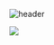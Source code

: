 
![header](https://capsule-render.vercel.app/api?type=waving&color=CCCCFF&height=250&section=header&text=Hello!%20I'm%20Hyemin%20Park&fontSize=70&fontColor=99CCFF&animation=fadeIn)
<!--
**hmp96/hmp96** is a ✨ _special_ ✨ repository because its `README.md` (this file) appears on your GitHub profile.

Here are some ideas to get you started:

- 🔭 I’m currently working on ...
- 🌱 I’m currently learning ...
- 👯 I’m looking to collaborate on ...
- 🤔 I’m looking for help with ...
- 💬 Ask me about ...
- 📫 How to reach me: ...
- 😄 Pronouns: ...
- ⚡ Fun fact: ...
-->

<img src="https://img.shields.io/badge/Python-3776AB?style=flat&logo=Python&logoColor=white"/>
